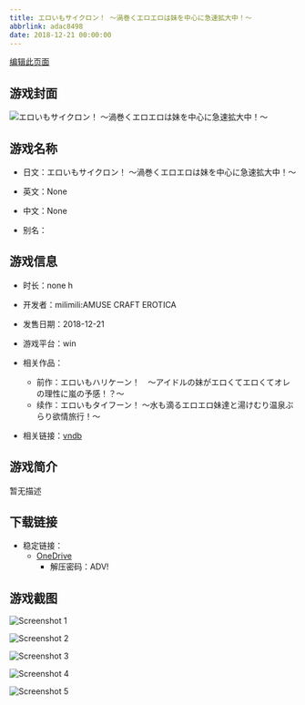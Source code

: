 ```yaml
---
title: エロいもサイクロン！ ～渦巻くエロエロは妹を中心に急速拡大中！～
abbrlink: adac8498
date: 2018-12-21 00:00:00
---
```

[编辑此页面](https://github.com/ACG-3/ADV3-source/blob/main/source/_posts/games/%E3%82%A8%E3%83%AD%E3%81%84%E3%82%82%E3%82%B5%E3%82%A4%E3%82%AF%E3%83%AD%E3%83%B3%EF%BC%81%20%EF%BD%9E%E6%B8%A6%E5%B7%BB%E3%81%8F%E3%82%A8%E3%83%AD%E3%82%A8%E3%83%AD%E3%81%AF%E5%A6%B9%E3%82%92%E4%B8%AD%E5%BF%83%E3%81%AB%E6%80%A5%E9%80%9F%E6%8B%A1%E5%A4%A7%E4%B8%AD%EF%BC%81%EF%BD%9E.md)

## 游戏封面

![エロいもサイクロン！ ～渦巻くエロエロは妹を中心に急速拡大中！～](https://pan.timero.xyz/onedrive/img_lib_001/%E3%82%A8%E3%83%AD%E3%81%84%E3%82%82%E3%82%B5%E3%82%A4%E3%82%AF%E3%83%AD%E3%83%B3%EF%BC%81%20%EF%BD%9E%E6%B8%A6%E5%B7%BB%E3%81%8F%E3%82%A8%E3%83%AD%E3%82%A8%E3%83%AD%E3%81%AF%E5%A6%B9%E3%82%92%E4%B8%AD%E5%BF%83%E3%81%AB%E6%80%A5%E9%80%9F%E6%8B%A1%E5%A4%A7%E4%B8%AD%EF%BC%81%EF%BD%9E_cover.avif)


## 游戏名称

- 日文：エロいもサイクロン！ ～渦巻くエロエロは妹を中心に急速拡大中！～
- 英文：None
- 中文：None

- 别名：


## 游戏信息

- 时长：none h
- 开发者：milimili:AMUSE CRAFT EROTICA
- 发售日期：2018-12-21
- 游戏平台：win
- 相关作品：
   - 前作：エロいもハリケーン！　～アイドルの妹がエロくてエロくてオレの理性に嵐の予感！？～
   - 续作：エロいもタイフーン！ ～水も滴るエロエロ妹達と湯けむり温泉ぶらり欲情旅行！～

- 相关链接：[vndb](https://vndb.org/v24471)


## 游戏简介

暂无描述


## 下载链接

- 稳定链接：
    - [OneDrive](https://pan.timero.xyz/onedrive/adv_lib_001/%E3%82%A8%E3%83%AD%E3%81%84%E3%82%82%E3%82%B5%E3%82%A4%E3%82%AF%E3%83%AD%E3%83%B3%EF%BC%81%20%EF%BD%9E%E6%B8%A6%E5%B7%BB%E3%81%8F%E3%82%A8%E3%83%AD%E3%82%A8%E3%83%AD%E3%81%AF%E5%A6%B9%E3%82%92%E4%B8%AD%E5%BF%83%E3%81%AB%E6%80%A5%E9%80%9F%E6%8B%A1%E5%A4%A7%E4%B8%AD%EF%BC%81%EF%BD%9E)
        - 解压密码：ADV!



## 游戏截图


![Screenshot 1](https://pan.timero.xyz/onedrive/img_lib_001/%E3%82%A8%E3%83%AD%E3%81%84%E3%82%82%E3%82%B5%E3%82%A4%E3%82%AF%E3%83%AD%E3%83%B3%EF%BC%81%20%EF%BD%9E%E6%B8%A6%E5%B7%BB%E3%81%8F%E3%82%A8%E3%83%AD%E3%82%A8%E3%83%AD%E3%81%AF%E5%A6%B9%E3%82%92%E4%B8%AD%E5%BF%83%E3%81%AB%E6%80%A5%E9%80%9F%E6%8B%A1%E5%A4%A7%E4%B8%AD%EF%BC%81%EF%BD%9E_Screenshot_1.avif)

![Screenshot 2](https://pan.timero.xyz/onedrive/img_lib_001/%E3%82%A8%E3%83%AD%E3%81%84%E3%82%82%E3%82%B5%E3%82%A4%E3%82%AF%E3%83%AD%E3%83%B3%EF%BC%81%20%EF%BD%9E%E6%B8%A6%E5%B7%BB%E3%81%8F%E3%82%A8%E3%83%AD%E3%82%A8%E3%83%AD%E3%81%AF%E5%A6%B9%E3%82%92%E4%B8%AD%E5%BF%83%E3%81%AB%E6%80%A5%E9%80%9F%E6%8B%A1%E5%A4%A7%E4%B8%AD%EF%BC%81%EF%BD%9E_Screenshot_2.avif)

![Screenshot 3](https://pan.timero.xyz/onedrive/img_lib_001/%E3%82%A8%E3%83%AD%E3%81%84%E3%82%82%E3%82%B5%E3%82%A4%E3%82%AF%E3%83%AD%E3%83%B3%EF%BC%81%20%EF%BD%9E%E6%B8%A6%E5%B7%BB%E3%81%8F%E3%82%A8%E3%83%AD%E3%82%A8%E3%83%AD%E3%81%AF%E5%A6%B9%E3%82%92%E4%B8%AD%E5%BF%83%E3%81%AB%E6%80%A5%E9%80%9F%E6%8B%A1%E5%A4%A7%E4%B8%AD%EF%BC%81%EF%BD%9E_Screenshot_3.avif)

![Screenshot 4](https://pan.timero.xyz/onedrive/img_lib_001/%E3%82%A8%E3%83%AD%E3%81%84%E3%82%82%E3%82%B5%E3%82%A4%E3%82%AF%E3%83%AD%E3%83%B3%EF%BC%81%20%EF%BD%9E%E6%B8%A6%E5%B7%BB%E3%81%8F%E3%82%A8%E3%83%AD%E3%82%A8%E3%83%AD%E3%81%AF%E5%A6%B9%E3%82%92%E4%B8%AD%E5%BF%83%E3%81%AB%E6%80%A5%E9%80%9F%E6%8B%A1%E5%A4%A7%E4%B8%AD%EF%BC%81%EF%BD%9E_Screenshot_4.avif)

![Screenshot 5](https://pan.timero.xyz/onedrive/img_lib_001/%E3%82%A8%E3%83%AD%E3%81%84%E3%82%82%E3%82%B5%E3%82%A4%E3%82%AF%E3%83%AD%E3%83%B3%EF%BC%81%20%EF%BD%9E%E6%B8%A6%E5%B7%BB%E3%81%8F%E3%82%A8%E3%83%AD%E3%82%A8%E3%83%AD%E3%81%AF%E5%A6%B9%E3%82%92%E4%B8%AD%E5%BF%83%E3%81%AB%E6%80%A5%E9%80%9F%E6%8B%A1%E5%A4%A7%E4%B8%AD%EF%BC%81%EF%BD%9E_Screenshot_5.avif)

